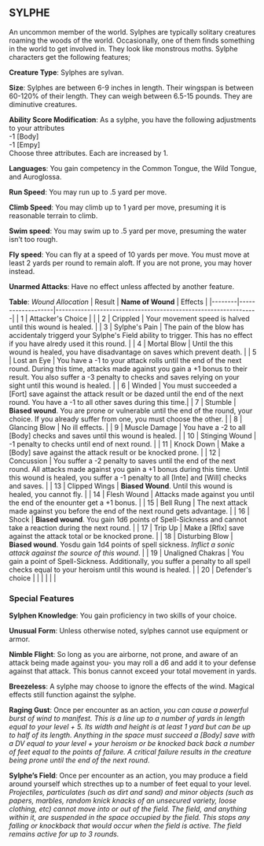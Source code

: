 ## SYLPHE
An uncommon member of the world. Sylphes are typically solitary creatures roaming the woods of the world. Occasionally, one of them finds something in the world to get involved in. They look like monstrous moths. Sylphe characters get the following features;

**Creature Type**: Sylphes are sylvan.

**Size**: Sylphes are between 6-9 inches in length. Their wingspan is between 60-120% of their length. They can weigh between 6.5-15 pounds. They are diminutive creatures.

**Ability Score Modification**: As a sylphe, you have the following adjustments to your attributes  
-1 [Body]  
-1 [Empy]  
Choose three attributes. Each are increased by 1.

**Languages**: You gain competency in the Common Tongue, the Wild Tongue, and Auroglossa.

**Run Speed**: You may run up to .5 yard per move.

**Climb Speed**: You may climb up to 1 yard per move, presuming it is reasonable terrain to climb.

**Swim speed**: You may swim up to .5 yard per move, presuming the water isn’t too rough.

**Fly speed**: You can fly at a speed of 10 yards per move. You must move at least 2 yards per round to remain aloft. If you are not prone, you may hover instead.

**Unarmed Attacks**: Have no effect unless affected by another feature.

**Table**: *Wound Allocation*
| Result | **Name of Wound** | Effects                                                        |
|--------|-------------------|----------------------------------------------------------------|
|   1    | Attacker's Choice |                                                                |
|   2    | Crippled          | Your movement speed is halved until this wound is healed.      |
|   3    | Sylphe's Pain      | The pain of the blow has accidentaly triggerd your Sylphe's Field ability to trigger. This has no effect if you have alredy used it this round. |
|   4    | Mortal Blow       | Until the this wound is healed, you have disadvantage on saves which prevent death. |
|   5    | Lost an Eye       | You have a -1 to your attack rolls until the end of the next round. During this time, attacks made against you gain a +1 bonus to their result. You also suffer a -3 penalty to checks and saves relying on your sight until this wound is healed. |
|   6    | Winded            | You must succeeded a [Fort] save against the attack result or be dazed until the end of the next round. You have a -1 to all other saves during this time.|
|   7    | Stumble | **Biased wound**. You are prone or vulnerable until the end of the round, your choice. If you already suffer from one, you must choose the other. |
|   8    | Glancing Blow     | No ill effects.                                     |
|   9    | Muscle Damage     | You have a -2 to all [Body] checks and saves until this wound is healed. |
|   10   | Stinging Wound    | -1 penalty to checks until end of next round. |
|   11   | Knock Down | Make a [Body] save against the attack result  or be knocked prone. |
|   12   | Concussion | You suffer a -2 penalty to saves until the end of the next round. All attacks made against you gain a +1 bonus during this time. Until this wound is healed, you suffer a -1 penalty to all [Inte] and [Will] checks and saves. |
|   13   | Clipped Wings | **Biased Wound**. Until this wound is healed, you cannot fly.  |
|   14   | Flesh Wound | Attacks made against you until the end of the enounter get a +1 bonus. |
|   15   | Bell Rung | The next attack made against you before the end of the next round gets advantage.  |
|   16   | Shock | **Biased wound**. You gain 1d6 points of Spell-Sickness and cannot take a reaction during the next round. |
|   17   | Trip Up           | Make a [Rflx] save against the attack total or be knocked prone.                                  |
|   18   | Disturbing Blow | **Biased wound**. Yosdu gain 1d4 points of spell sickness. _Inflict a sonic attack against the source of this wound_. |
|   19   | Unaligned Chakras | You gain a point of Spell-Sickness. Additionally, you suffer a penalty to all spell checks equal to your heroism until this wound is healed. |
|   20   | Defender's choice |                                   |
|        |                                                |                                   |

### Special Features

**Sylphen Knowledge**: You gain proficiency in two skills of your choice.

**Unusual Form**: Unless otherwise noted, sylphes cannot use equipment or armor. 

**Nimble Flight**: So long as you are airborne, not prone, and aware of an attack being made against you- you may roll a d6 and add it to your defense against that attack. This bonus cannot exceed your total movement in yards.

**Breezeless**: A sylphe may choose to ignore the effects of the wind. Magical effects still function against the sylphe.

**Raging Gust**: Once per encounter as an action, _you can cause a powerful burst of wind to manifest. This is a line up to a number of yards in length equal to your level + 5. Its width and height is at least 1 yard but can be up to half of its length. Anything in the space must succeed a [Body] save with a DV equal to your level + your heroism or be knocked back back a number of feet equal to the points of failure. A critical failure results in the creature being prone until the end of the next round_.

**Sylphe’s Field**: Once per encounter as an action, you may produce a field around yourself which strecthes up to a number of feet equal to your level. _Projectiles, particulates (such as dirt and sand) and minor objects (such as papers, marbles, random knick knacks of an unsecured variety, loose clothing, etc) cannot move into or out of the field. The field, and anything within it, are suspended in the space occupied by the field. This stops any falling or knockback that would occur when the field is active. The field remains active for up to 3 rounds._

